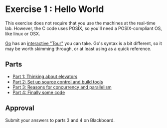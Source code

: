 Exercise 1 : Hello World
========================

This exercise does not require that you use the machines at the real-time lab. However, the C code uses POSIX, so you'll need a POSIX-compliant OS, like linux or OSX.

[Go](http://golang.org) has an [interactive "Tour"](http://tour.golang.org/list) you can take. Go's syntax is a bit different, so it may be worth skimming through, or at least using as a quick reference.

## Parts
- [Part 1: Thinking about elevators](./Part1/README.md)
- [Part 2: Set up source control and build tools](./Part2/README.md)
- [Part 3: Reasons for concurrency and parallelism](./Part3/README.md)
- [Part 4: Finally some code](./Part4/README.md)

## Approval
Submit your answers to parts 3 and 4 on Blackboard.
<!--
When asking for approval, make sure to prepare the following.
- Part 3:
    - The modified file with answers filled in. You should open it at github or some other place where the markdown will be rendered nicely.
- Part 4:
    - The RESULT.md file where you have written a couple of sentances explaining the result you get. (HINT: You're suppose to discover some weirdness, and you might have to run your program several times to trigger it).
    - A terminal where you can run your code while the student assistant is watching.
-->
